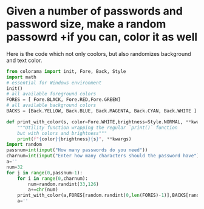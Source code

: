 # Given a number of passwords and password size, make a random passowrd +if you can, color it as well
Here is the code which not only coolors, but also randomizes background and text color.
```.py
from colorama import init, Fore, Back, Style
import math
# essential for Windows environment
init()
# all available foreground colors
FORES = [ Fore.BLACK, Fore.RED,Fore.GREEN]
# all available background colors
BACKS = [Back.YELLOW, Back.BLUE, Back.MAGENTA, Back.CYAN, Back.WHITE ]

def print_with_color(s, color=Fore.WHITE,brightness=Style.NORMAL, **kwargs):
    """Utility function wrapping the regular `print()` function
    but with colors and brightness"""
    print(f"{color}{brightness}{s}", **kwargs)
import random
passnum=int(input("How many passwords do you need"))
charnum=int(input("Enter how many characters should the password have"))
a=''
num=32
for j in range(0,passnum-1):
    for i in range(0,charnum):
        num=random.randint(33,126)
        a+=chr(num)
    print_with_color(a,FORES[random.randint(0,len(FORES)-1)],BACKS[random.randint(0,len(BACKS)-1)])
    a=''
```
